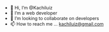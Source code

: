 - 👋 Hi, I’m @Kachiluiz
- 👀 I’m a web developer
- 💞️ I’m looking to collaborate on developers
- 📫 How to reach me ...
kachiluiz@gmail.com
<!---
Kachiluiz5/Kachiluiz5 is a ✨ special ✨ repository because its `README.md` (this file) appears on your GitHub profile.
You can click the Preview link to take a look at your changes.
--->
